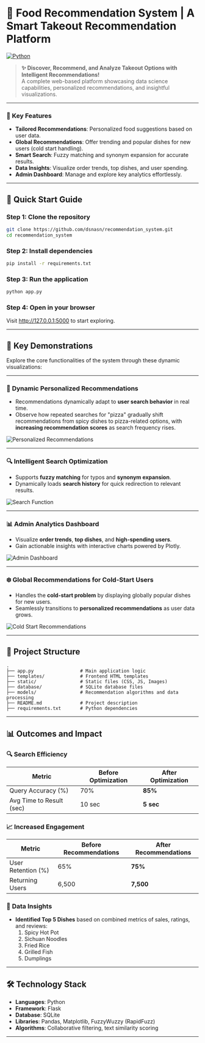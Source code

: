 # 🍴 Food Recommendation System | A Smart Takeout Recommendation Platform

[![Python](https://img.shields.io/badge/python-3.11+-blue.svg)](https://www.python.org/downloads/)

> **✨ Discover, Recommend, and Analyze Takeout Options with Intelligent Recommendations!**   
> A complete web-based platform showcasing data science capabilities, personalized recommendations, and insightful visualizations.

---

### 🌟 Key Features

- **Tailored Recommendations**: Personalized food suggestions based on user data.  
- **Global Recommendations**: Offer trending and popular dishes for new users (cold start handling).  
- **Smart Search**: Fuzzy matching and synonym expansion for accurate results.  
- **Data Insights**: Visualize order trends, top dishes, and user spending.  
- **Admin Dashboard**: Manage and explore key analytics effortlessly.  

---

## 🚀 Quick Start Guide

### Step 1: Clone the repository
```bash
git clone https://github.com/dsnasn/recommendation_system.git
cd recommendation_system
```
### Step 2: Install dependencies
```bash
pip install -r requirements.txt
```
### Step 3: Run the application
```bash
python app.py
```
### Step 4: Open in your browser
Visit http://127.0.0.1:5000 to start exploring.

---

## 🎥 Key Demonstrations

Explore the core functionalities of the system through these dynamic visualizations:

---

### 🧠 **Dynamic Personalized Recommendations**
- Recommendations dynamically adapt to **user search behavior** in real time.  
- Observe how repeated searches for "pizza" gradually shift recommendations from spicy dishes to pizza-related options, with **increasing recommendation scores** as search frequency rises.

![Personalized Recommendations](Visualization_Results/Personalized-Recommendations.gif)

---

### 🔍 **Intelligent Search Optimization**
- Supports **fuzzy matching** for typos and **synonym expansion**.
- Dynamically loads **search history** for quick redirection to relevant results.

![Search Function](Visualization_Results/search-function.gif)

---

### 📊 **Admin Analytics Dashboard**
- Visualize **order trends**, **top dishes**, and **high-spending users**.
- Gain actionable insights with interactive charts powered by Plotly.

![Admin Dashboard](Visualization_Results/dashboard.gif)

---

### ❄️ **Global Recommendations for Cold-Start Users**
- Handles the **cold-start problem** by displaying globally popular dishes for new users.
- Seamlessly transitions to **personalized recommendations** as user data grows.

![Cold Start Recommendations](Visualization_Results/cold-start.gif)

---

## 📂 Project Structure

```plaintext
.
├── app.py                 # Main application logic
├── templates/             # Frontend HTML templates
├── static/                # Static files (CSS, JS, Images)
├── database/              # SQLite database files
├── models/                # Recommendation algorithms and data processing
├── README.md              # Project description
├── requirements.txt       # Python dependencies
```
---

## 📊 Outcomes and Impact

### 🔍 **Search Efficiency**
| Metric                  | Before Optimization | After Optimization |
|-------------------------|---------------------|--------------------|
| Query Accuracy (%)      | 70%                | **85%**            |
| Avg Time to Result (sec)| 10 sec             | **5 sec**          |

### 📈 **Increased Engagement**
| Metric           | Before Recommendations | After Recommendations |
|------------------|-------------------------|------------------------|
| User Retention (%)| 65%                    | **75%**                |
| Returning Users   | 6,500                  | **7,500**              |

### 📑 **Data Insights**
- **Identified Top 5 Dishes** based on combined metrics of sales, ratings, and reviews:
  1. Spicy Hot Pot
  2. Sichuan Noodles
  3. Fried Rice
  4. Grilled Fish
  5. Dumplings


---

## 🛠️ Technology Stack

- **Languages**: Python
- **Framework**: Flask
- **Database**: SQLite
- **Libraries**: Pandas, Matplotlib, FuzzyWuzzy (RapidFuzz)
- **Algorithms**: Collaborative filtering, text similarity scoring

---


